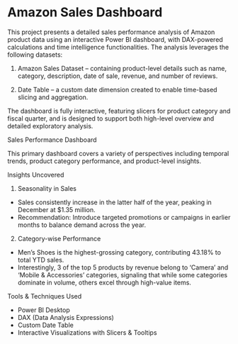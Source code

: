 # Amazon Sales Dashboard

This project presents a detailed sales performance analysis of Amazon product data using an interactive Power BI dashboard, with DAX-powered calculations and time intelligence functionalities. The analysis leverages the following datasets:

1. Amazon Sales Dataset – containing product-level details such as name, category, description, date of sale, revenue, and number of reviews.

2. Date Table – a custom date dimension created to enable time-based slicing and aggregation.

The dashboard is fully interactive, featuring slicers for product category and fiscal quarter, and is designed to support both high-level overview and detailed exploratory analysis.

Sales Performance Dashboard

This primary dashboard covers a variety of perspectives including temporal trends, product category performance, and product-level insights.

Insights Uncovered

1. Seasonality in Sales
* Sales consistently increase in the latter half of the year, peaking in December at $1.35 million.
* Recommendation: Introduce targeted promotions or campaigns in earlier months to balance demand across the year.

2. Category-wise Performance
* Men’s Shoes is the highest-grossing category, contributing 43.18% to total YTD sales.
* Interestingly, 3 of the top 5 products by revenue belong to ‘Camera’ and ‘Mobile & Accessories’ categories, signaling that while some categories dominate in volume, others excel through high-value items.

Tools & Techniques Used

* Power BI Desktop
* DAX (Data Analysis Expressions)
* Custom Date Table
* Interactive Visualizations with Slicers & Tooltips
